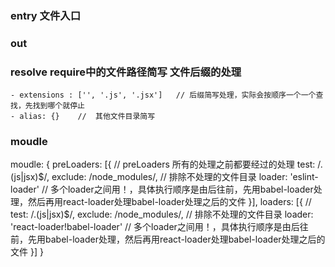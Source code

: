 ### entry 文件入口

### out

### resolve  require中的文件路径简写     文件后缀的处理
    - extensions : ['', '.js', '.jsx']   // 后缀简写处理，实际会按顺序一个一个查找，先找到哪个就停止
    - alias: {}    //  其他文件目录简写

### moudle
moudle: {
    preLoaders: [{    //   preLoaders  所有的处理之前都要经过的处理
        test: /\.(js|jsx)$/,
        exclude: /node_modules/,     //  排除不处理的文件目录
        loader: 'eslint-loader'    // 多个loader之间用！，具体执行顺序是由后往前，先用babel-loader处理，然后再用react-loader处理babel-loader处理之后的文件
    }],
    loaders: [{    //   
        test: /\.(js|jsx)$/,
        exclude: /node_modules/,     //  排除不处理的文件目录
        loader: 'react-loader!babel-loader'    // 多个loader之间用！，具体执行顺序是由后往前，先用babel-loader处理，然后再用react-loader处理babel-loader处理之后的文件
    }]
}